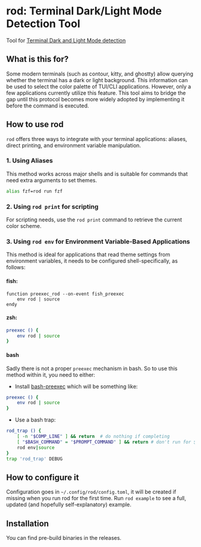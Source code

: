 # rod: Terminal Dark/Light Mode Detection Tool

Tool for [Terminal Dark and Light Mode detection](https://github.com/contour-terminal/contour/blob/master/docs/vt-extensions/color-palette-update-notifications.md#dark-and-light-mode-detection)

## What is this for?
Some modern terminals (such as contour, kitty, and ghostty) allow querying whether the terminal has a dark or light background. This information can be used to select the color palette of TUI/CLI applications. However, only a few applications currently utilize this feature. This tool aims to bridge the gap until this protocol becomes more widely adopted by implementing it before the command is executed.


## How to use rod

`rod` offers three ways to integrate with your terminal applications: aliases, direct printing, and environment variable manipulation.

### 1. Using Aliases

This method works across major shells and is suitable for commands that need extra arguments to set themes.

```sh
alias fzf=rod run fzf
```


### 2. Using `rod print` for scripting

For scripting needs, use the `rod print` command to retrieve the current color scheme.


### 3. Using `rod env` for Environment Variable-Based Applications

This method is ideal for applications that read theme settings from environment variables, it needs to be configured shell-specifically, as follows:

#### fish:

```fish
function preexec_rod --on-event fish_preexec
    env rod | source
endy
```

#### zsh:
```bash
preexec () {
    env rod | source
}
```

#### bash

Sadly there is not a proper `preexec` mechanism in bash. So to use this method within it, you need to either:
- Install [bash-preexec](https://github.com/rcaloras/bash-preexec) which will be something like:

```bash
preexec () {
    env rod | source
}
```

- Use a bash trap:
```bash
rod_trap () {
    [ -n "$COMP_LINE" ] && return  # do nothing if completing
    [ "$BASH_COMMAND" = "$PROMPT_COMMAND" ] && return # don't run for $PROMPT_COMMAND
    rod env|source
}
trap 'rod_trap' DEBUG
```

## How to configure it
Configuration goes in `~/.config/rod/config.toml`, it will be created if missing when you run rod for the first time.
Run `rod example` to see a full, updated (and hopefully self-explanatory) example.

## Installation
You can find pre-build binaries in the releases.

